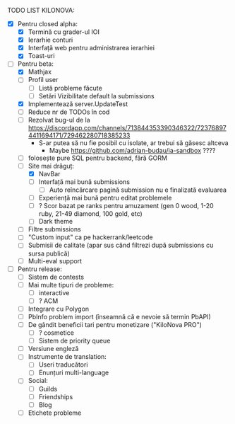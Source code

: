 TODO LIST KILONOVA:
- [x] Pentru closed alpha:
	- [x] Termină cu grader-ul IOI
	- [x] Ierarhie conturi
	- [x] Interfață web pentru administrarea ierarhiei
	- [x] Toast-uri
- [ ] Pentru beta:
	- [x] Mathjax
	- [ ] Profil user
		- [ ] Listă probleme făcute
		- [ ] Setări Vizibilitate default la submissions
	- [x] Implementează server.UpdateTest
	- [ ] Reduce nr de TODOs în cod
	- [ ] Rezolvat bug-ul de la https://discordapp.com/channels/713844353390346322/723768974411694171/729462280718385233
		- S-ar putea să nu fie posibil cu isolate, ar trebui să găsesc altceva
			- Maybe https://github.com/adrian-budau/ia-sandbox ????
	- [ ] folosește pure SQL pentru backend, fără GORM
	- [ ] Site mai drăguț:
		- [x] NavBar
		- [ ] Interfață mai bună submissions
			- [ ] Auto reîncărcare pagină submission nu e finalizată evaluarea
		- [ ] Experiență mai bună pentru editat problemele
		- [ ] ? Scor bazat pe ranks pentru amuzament (gen 0 wood, 1-20 ruby, 21-49 diamond, 100 gold, etc)
		- [ ] Dark theme	
	- [ ] Filtre submissions
	- [ ] "Custom input" ca pe hackerrank/leetcode
	- [ ] Submisii de calitate (apar sus când filtrezi după submissions cu sursa publică)
	- [ ] Multi-eval support
- [ ] Pentru release:
	- [ ] Sistem de contests
	- [ ] Mai multe tipuri de probleme:
		- [ ] interactive
		- [ ] ? ACM
	- [ ] Integrare cu Polygon
	- [ ] PbInfo problem import (înseamnă că e nevoie să termin PbAPI)
	- [ ] De gândit beneficii tari pentru monetizare ("KiloNova PRO")
		- [ ] ? cosmetice
		- [ ] Sistem de priority queue 
	- [ ] Versiune engleză
	- [ ] Instrumente de translation:
		- [ ] Useri traducători
		- [ ] Enunțuri multi-language
	- [ ] Social:
		- [ ] Guilds
		- [ ] Friendships
		- [ ] Blog
	- [ ] Etichete probleme
